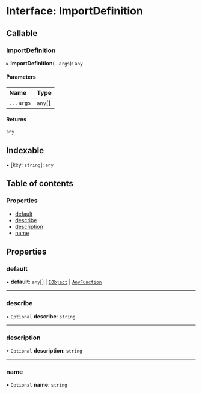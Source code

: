 # Interface: ImportDefinition

## Callable

### ImportDefinition

▸ **ImportDefinition**(...`args`): `any`

#### Parameters

| Name | Type |
| :------ | :------ |
| `...args` | `any`[] |

#### Returns

`any`

## Indexable

▪ [key: `string`]: `any`

## Table of contents

### Properties

- [default](ImportDefinition.md#default)
- [describe](ImportDefinition.md#describe)
- [description](ImportDefinition.md#description)
- [name](ImportDefinition.md#name)

## Properties

### default

• **default**: `any`[] \| [`IObject`](../README.md#iobject) \| [`AnyFunction`](../README.md#anyfunction)

___

### describe

• `Optional` **describe**: `string`

___

### description

• `Optional` **description**: `string`

___

### name

• `Optional` **name**: `string`
